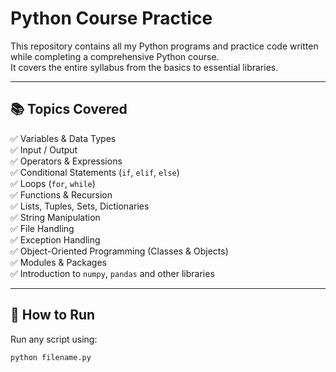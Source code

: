 # Python Course Practice

This repository contains all my Python programs and practice code written while completing a comprehensive Python course.  
It covers the entire syllabus from the basics to essential libraries.

---

## 📚 Topics Covered
✅ Variables & Data Types  
✅ Input / Output  
✅ Operators & Expressions  
✅ Conditional Statements (`if`, `elif`, `else`)  
✅ Loops (`for`, `while`)  
✅ Functions & Recursion  
✅ Lists, Tuples, Sets, Dictionaries  
✅ String Manipulation  
✅ File Handling  
✅ Exception Handling  
✅ Object-Oriented Programming (Classes & Objects)  
✅ Modules & Packages  
✅ Introduction to `numpy`, `pandas` and other libraries

---

## 🚀 How to Run
Run any script using:

```bash
python filename.py
